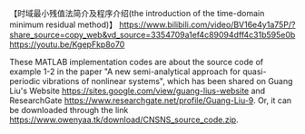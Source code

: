 【时域最小残值法简介及程序介绍(the introduction of the time-domain minimum residual method)】 https://www.bilibili.com/video/BV16e4y1a75P/?share_source=copy_web&vd_source=3354709a1ef4c89094dff4c31b595e0b
https://youtu.be/KgepFkp8o70

These MATLAB implementation codes are about the source code of example 1-2 in the paper "A new semi-analytical approach for quasi-periodic vibrations of nonlinear systems", which has been shared on Guang Liu's Website https://sites.google.com/view/guang-lius-website and ResearchGate https://www.researchgate.net/profile/Guang-Liu-9. Or, it can be downloaded through the link https://www.owenyaa.tk/download/CNSNS_source_code.zip.